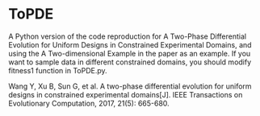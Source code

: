 # ToPDE

A Python version of the code reproduction for A Two-Phase Differential Evolution for Uniform Designs in Constrained Experimental Domains, and using the A Two-dimensional Example in the paper as an example. If you want to sample data in different constrained domains, you should  modify fitness1 function in ToPDE.py. 

Wang Y, Xu B, Sun G, et al. A two-phase differential evolution for uniform designs in constrained experimental domains[J]. IEEE Transactions on Evolutionary Computation, 2017, 21(5): 665-680.
